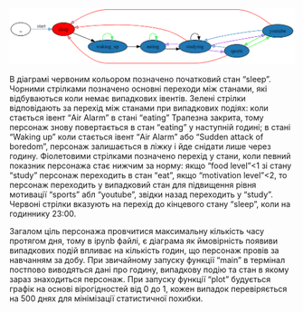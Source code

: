 ![alt text](image.png)

В діаграмі червоним кольором позначено початковий стан “sleep”.
Чорними стрілками позначено основні переходи між станами, які відбуваються коли немає випадкових івентів. 
Зелені стрілки відповідають за перехід між станами при випадкових подіях: коли стається івент “Air Alarm” в стані “eating” Трапезна закрита, тому персонаж знову повертається в стан “eating” у наступній годині; в стані “Waking up” коли стається івент “Air Alarm” або “Sudden attack of boredom”, персонаж залишається в ліжку і йде снідати лише через годину.
Фіолетовими стрілками позначено перехід у стани, коли певний показник персонажа стає нижчим за норму: якщо “food level”<1 зі стану “study” персонаж переходить в стан “eat”, якщо “motivation level”<2, то персонаж переходить у випадковий стан для підвищення рівня мотивації “sports” абл “youtube”, звідки назад переходить у “study”.
Червоні стрілки вказують на перехід до кінцевого стану “sleep”, коли на годиннику 23:00.

Загалом ціль персонажа провчитися максимальну кількість часу протягом дня, тому в ipynb файлі, є діаграма як ймовірність появиви випадкових подій впливає на кількість годин, що персонаж провів за навчанням за добу.
При звичайному запуску функції “main” в термінал постпово виводяться дані про годину, випадкову подію та стан в якому зараз знаходиться персонаж. При запуску функції “plot” будується графік на основі вірогідностей від 0 до 1, кожен випадок перевіряється на 500 днях для мінімізації статистичної похибки.
